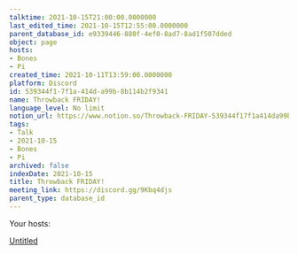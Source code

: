```yaml
---
talktime: 2021-10-15T21:00:00.0000000
last_edited_time: 2021-10-15T12:55:00.0000000
parent_database_id: e9339446-880f-4ef0-8ad7-8ad1f507dded
object: page
hosts:
- Bones
- Pi
created_time: 2021-10-11T13:59:00.0000000
platform: Discord
id: 539344f1-7f1a-414d-a99b-8b114b2f9341
name: Throwback FRIDAY!
language_level: No limit
notion_url: https://www.notion.so/Throwback-FRIDAY-539344f17f1a414da99b8b114b2f9341
tags:
- Talk
- 2021-10-15
- Bones
- Pi
archived: false
indexDate: 2021-10-15
title: Throwback FRIDAY!
meeting_link: https://discord.gg/9Kbq4djs
parent_type: database_id
---
```




Your hosts:

[Untitled](https://www.notion.so/482e61b02b9c4456b2b4fe86bb7544c6)   






